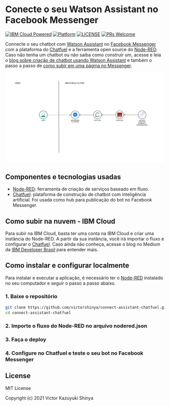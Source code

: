 # Conecte o seu Watson Assistant no Facebook Messenger

[![IBM Cloud Powered](https://img.shields.io/badge/IBM%20Cloud-powered-blue.svg)](https://cloud.ibm.com)
[![Platform](https://img.shields.io/badge/platform-nodejs-lightgrey.svg?style=flat)](https://developer.ibm.com/node/)
[![LICENSE](https://img.shields.io/github/license/victorshinya/connect-assistant-chatfuel)](https://github.com/victorshinya/connect-assistant-chatfuel/blob/master/LICENSE)
[![PRs Welcome](https://img.shields.io/badge/PRs-welcome-brightgreen.svg)](https://github.com/victorshinya/connect-assistant-chatfuel/pulls)

Connecte o seu chatbot com [Watson Assistant](https://www.ibm.com/cloud/watson-assistant/) no [Facebook Messenger](https://developers.facebook.com/) com a plataforma do [Chatfuel](https://chatfuel.com/) e a ferramenta open source do [Node-RED](https://nodered.org/). Caso não tenha um chatbot ou não saiba como construir um, acesse e leia o [blog sobre criação de chatbot usando Watson Assistant](https://medium.com/ibmdeveloperbr/watson-assistant-como-criar-o-seu-chatbot-usando-skills-e-assistants-755b4677984b/) e também o passo a passo de [como subir em uma página no Messenger](https://medium.com/ibmdeveloperbr/integre-seu-watson-assistant-no-facebook-via-chatfuel-925b9b20e4be).

![Architecture Design](doc/source/images/architecture.jpg)

## Componentes e tecnologias usadas

* [Node-RED](https://nodered.org/): ferramenta de criação de serviços baseado em fluxo.
* [Chatfuel](https://chatfuel.com/): plataforma de construção de chatbot com inteligência artificial. Foi usada como hub para publicação do bot no Facebook Messenger.

## Como subir na nuvem - IBM Cloud

Para subir na IBM Cloud, basta ter uma conta na IBM Cloud e criar uma instância do Node-RED. A partir da sua instância, você irá importar o fluxo e configurar o [Chatfuel](https://chatfuel.com/). Caso ainda não conheça, acesse o blog no Medium da [IBM Developer Brasil](https://medium.com/ibmdeveloperbr/o-que-e-a-ibm-cloud-e-como-subir-a-sua-primeira-aplicacao-na-nuvem-41bfd260a2b7) para entender mais.

## Como instalar e configurar localmente

Para instalar e executar a aplicação, é necessário ter o [Node-RED](https://nodered.org/) instalado no seu computador e seguir o passo a passo abaixo.

### 1. Baixe o repositório

```sh
git clone https://github.com/victorshinya/connect-assistant-chatfuel.git
cd connect-assistant-chatfuel
```

### 2. Importe o fluxo do Node-RED no arquivo **nodered.json**

### 3. Faça o deploy

### 4. Configure no Chatfuel e teste o seu bot no Facebook Messenger

## License

MIT License

Copyright (c) 2021 Victor Kazuyuki Shinya
